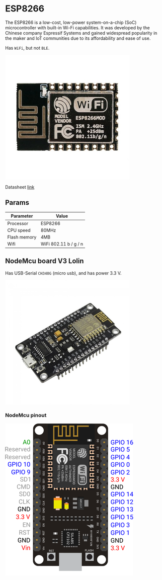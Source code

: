 # ESP8266
The ESP8266 is a low-cost, low-power system-on-a-chip (SoC) microcontroller with built-in Wi-Fi capabilities. It was developed by the Chinese company Espressif Systems and gained widespread popularity in the maker and IoT communities due to its affordability and ease of use.

Has `WiFi`, but not `BLE`.

![esp8266](./assets/esp8266mod.jpg)

Datasheet [link](./assets/esp8266-datasheet.pdf)


## Params
| Parameter    | Value                 |
| ------------ | --------------------- |
| Processor    | ESP8266               |
| CPU speed    | 80MHz                 |
| Flash memory | 4MB                   |
| Wifi         | WiFi 802.11 b / g / n |


## NodeMcu board V3 Lolin
Has USB-Serial `CH340G` (micro usb), and has power 3.3 V.



![nodemcu](./assets/nodemcu-esp8266.jpg)

### NodeMcu pinout
![nodemcu pinout](./assets/nodemcu-esp8266-pinout.webp)